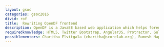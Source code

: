 ```yaml
---
layout: gsoc
categories: gsoc2016
divid: rof
title:  Rewriting OpenDF frontend
description: OpenDF is a JavaEE based web application which helps forensic investigators to conduct forensic analysis. OpenDF has successfully evolved into a stage where now it is the right time to extend the application to support other platforms such as mobile apps. This task is aiming to extract front end application to a seperate HTML5 web application. After successfully creating a HTML5 app, next objective is to make current OpenDF app into a core service. You can extend the current RESTful service which communicate with the HTML5 application as well as mobile application (Hopefully in the future) where necessary. You should write Protractor tests to support your UIs.
requiredknowledge: HTML5, Twitter Bootstrap, AngularJS, Protractor, Gulp, Bower, JavaEE and other Web frameworks around Java
possiblementors: Charitha Elvitgala (charitha@scorelab.org), Rumesh Hapuarachchi (rehrumesh@gmail.com)
---
```

